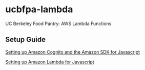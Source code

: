 # ucbfpa-lambda
UC Berkeley Food Pantry: AWS Lambda Functions

## Setup Guide

[Setting up Amazon Cognito and the Amazon SDK for Javascript](https://docs.aws.amazon.com/sdk-for-javascript/v2/developer-guide/getting-started-browser.html)

[Setting up Amazon Lambda for Javascript](https://docs.aws.amazon.com/sdk-for-javascript/v2/developer-guide/browser-invoke-lambda-function-example.html)
